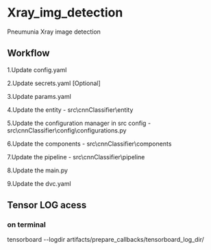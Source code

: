 # Xray_img_detection
Pneumunia Xray image detection

## Workflow

1.Update config.yaml

2.Update secrets.yaml [Optional]

3.Update params.yaml

4.Update the entity - src\cnnClassifier\entity

5.Update the configuration manager in src config - src\cnnClassifier\config\configurations.py

6.Update the components - src\cnnClassifier\components

7.Update the pipeline - src\cnnClassifier\pipeline

8.Update the main.py

9.Update the dvc.yaml

## Tensor LOG acess
### on terminal
tensorboard --logdir artifacts/prepare_callbacks/tensorboard_log_dir/
